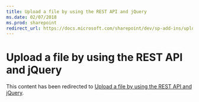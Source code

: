```yaml
---
title: Upload a file by using the REST API and jQuery
ms.date: 02/07/2018
ms.prod: sharepoint
redirect_url: https://docs.microsoft.com/sharepoint/dev/sp-add-ins/upload-a-file-by-using-the-rest-api-and-jquery
---
```



# Upload a file by using the REST API and jQuery

This content has been redirected to [Upload a file by using the REST API and jQuery](../../sp-add-ins/upload-a-file-by-using-the-rest-api-and-jquery.md).